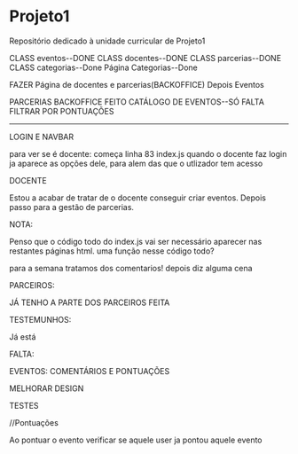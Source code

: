 # Projeto1
Repositório dedicado à unidade curricular de Projeto1

CLASS eventos--DONE
CLASS docentes--DONE
CLASS parcerias--DONE
CLASS categorias--Done 
Página Categorias--Done

FAZER Página de docentes e parcerias(BACKOFFICE)
Depois Eventos

PARCERIAS BACKOFFICE FEITO
CATÁLOGO DE EVENTOS--SÓ FALTA FILTRAR POR PONTUAÇÕES

-----------------------------------------------------------------------------
LOGIN E NAVBAR

para ver se é docente: começa linha 83 index.js
quando o docente faz login ja aparece as opções dele, para alem
das que o utlizador tem acesso

DOCENTE

Estou a acabar de tratar de o docente conseguir criar eventos. Depois passo para
a gestão de parcerias.

NOTA:

Penso que o código todo do index.js vai ser necessário aparecer nas restantes 
páginas html. uma função nesse código todo? 

para a semana tratamos dos comentarios!
depois diz alguma cena

PARCEIROS:


JÁ TENHO A PARTE DOS PARCEIROS FEITA


TESTEMUNHOS:

Já está



FALTA:

EVENTOS: COMENTÁRIOS E PONTUAÇÕES

MELHORAR DESIGN

TESTES


//Pontuações

Ao pontuar o evento verificar se aquele user ja pontou aquele evento